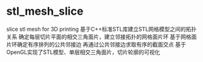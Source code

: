 # stl_mesh_slice
slice stl mesh for 3D printing
基于C++标准STL库建立STL网格模型之间的拓扑关系
确定每层切片平面的相交三角面片，建立邻接拓扑的网格面片环
基于网格面片环确定有序排列的公共邻接边
再通过公共邻接边求取有序的截面交点
基于OpenGL实现了STL模型、单层相交三角面片，切片轮廓的可视化
